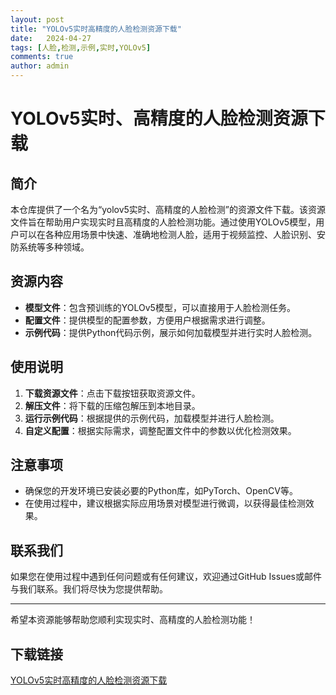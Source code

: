 ```yaml
---
layout: post
title: "YOLOv5实时高精度的人脸检测资源下载"
date:   2024-04-27
tags: [人脸,检测,示例,实时,YOLOv5]
comments: true
author: admin
---
```

# YOLOv5实时、高精度的人脸检测资源下载

## 简介

本仓库提供了一个名为“yolov5实时、高精度的人脸检测”的资源文件下载。该资源文件旨在帮助用户实现实时且高精度的人脸检测功能。通过使用YOLOv5模型，用户可以在各种应用场景中快速、准确地检测人脸，适用于视频监控、人脸识别、安防系统等多种领域。

## 资源内容

- **模型文件**：包含预训练的YOLOv5模型，可以直接用于人脸检测任务。
- **配置文件**：提供模型的配置参数，方便用户根据需求进行调整。
- **示例代码**：提供Python代码示例，展示如何加载模型并进行实时人脸检测。

## 使用说明

1. **下载资源文件**：点击下载按钮获取资源文件。
2. **解压文件**：将下载的压缩包解压到本地目录。
3. **运行示例代码**：根据提供的示例代码，加载模型并进行人脸检测。
4. **自定义配置**：根据实际需求，调整配置文件中的参数以优化检测效果。

## 注意事项

- 确保您的开发环境已安装必要的Python库，如PyTorch、OpenCV等。
- 在使用过程中，建议根据实际应用场景对模型进行微调，以获得最佳检测效果。

## 联系我们

如果您在使用过程中遇到任何问题或有任何建议，欢迎通过GitHub Issues或邮件与我们联系。我们将尽快为您提供帮助。

---

希望本资源能够帮助您顺利实现实时、高精度的人脸检测功能！

## 下载链接

[YOLOv5实时高精度的人脸检测资源下载](https://pan.quark.cn/s/6eb5e2df65a3)